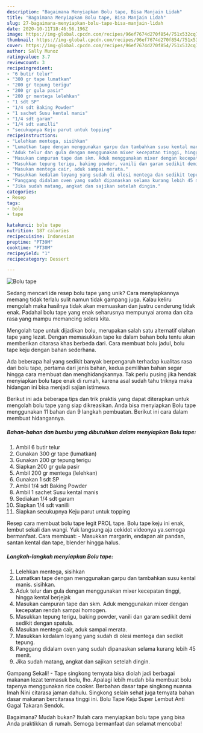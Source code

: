 ```yaml
---
description: "Bagaimana Menyiapkan Bolu tape, Bisa Manjain Lidah"
title: "Bagaimana Menyiapkan Bolu tape, Bisa Manjain Lidah"
slug: 27-bagaimana-menyiapkan-bolu-tape-bisa-manjain-lidah
date: 2020-10-11T18:46:56.196Z
image: https://img-global.cpcdn.com/recipes/96ef7674d270f854/751x532cq70/bolu-tape-foto-resep-utama.jpg
thumbnail: https://img-global.cpcdn.com/recipes/96ef7674d270f854/751x532cq70/bolu-tape-foto-resep-utama.jpg
cover: https://img-global.cpcdn.com/recipes/96ef7674d270f854/751x532cq70/bolu-tape-foto-resep-utama.jpg
author: Sally Munoz
ratingvalue: 3.7
reviewcount: 3
recipeingredient:
- "6 butir telur"
- "300 gr tape lumatkan"
- "200 gr tepung terigu"
- "200 gr gula pasir"
- "200 gr mentega lelehkan"
- "1 sdt SP"
- "1/4 sdt Baking Powder"
- "1 sachet Susu kental manis"
- "1/4 sdt garam"
- "1/4 sdt vanilli"
- "secukupnya Keju parut untuk topping"
recipeinstructions:
- "Lelehkan mentega, sisihkan"
- "Lumatkan tape dengan menggunakan garpu dan tambahkan susu kental manis. sisihkan."
- "Aduk telur dan gula dengan menggunakan mixer kecepatan tinggi, hingga kental berjejak"
- "Masukan campuran tape dan skm. Aduk menggunakan mixer dengan kecepatan rendah sampai homogen."
- "Masukkan tepung terigu, baking powder, vanili dan garam sedikit demi sedikit dengan spatula."
- "Masukan mentega cair, aduk sampai merata."
- "Masukkan kedalam loyang yang sudah di olesi mentega dan sedikit tepung."
- "Panggang didalam oven yang sudah dipanaskan selama kurang lebih 45 menit."
- "Jika sudah matang, angkat dan sajikan setelah dingin."
categories:
- Resep
tags:
- bolu
- tape

katakunci: bolu tape 
nutrition: 187 calories
recipecuisine: Indonesian
preptime: "PT39M"
cooktime: "PT30M"
recipeyield: "1"
recipecategory: Dessert

---
```



![Bolu tape](https://img-global.cpcdn.com/recipes/96ef7674d270f854/751x532cq70/bolu-tape-foto-resep-utama.jpg)

Sedang mencari ide resep bolu tape yang unik? Cara menyiapkannya memang tidak terlalu sulit namun tidak gampang juga. Kalau keliru mengolah maka hasilnya tidak akan memuaskan dan justru cenderung tidak enak. Padahal bolu tape yang enak seharusnya mempunyai aroma dan cita rasa yang mampu memancing selera kita.

Mengolah tape untuk dijadikan bolu, merupakan salah satu alternatif olahan tape yang lezat. Dengan memasukkan tape ke dalam bahan bolu tentu akan memberikan citarasa khas berbeda dari. Cara membuat bolu jadul, bolu tape keju dengan bahan sederhana.

Ada beberapa hal yang sedikit banyak berpengaruh terhadap kualitas rasa dari bolu tape, pertama dari jenis bahan, kedua pemilihan bahan segar hingga cara membuat dan menghidangkannya. Tak perlu pusing jika hendak menyiapkan bolu tape enak di rumah, karena asal sudah tahu triknya maka hidangan ini bisa menjadi sajian istimewa.


Berikut ini ada beberapa tips dan trik praktis yang dapat diterapkan untuk mengolah bolu tape yang siap dikreasikan. Anda bisa menyiapkan Bolu tape menggunakan 11 bahan dan 9 langkah pembuatan. Berikut ini cara dalam membuat hidangannya.

<!--inarticleads1-->

##### Bahan-bahan dan bumbu yang dibutuhkan dalam menyiapkan Bolu tape:

1. Ambil 6 butir telur
1. Gunakan 300 gr tape (lumatkan)
1. Gunakan 200 gr tepung terigu
1. Siapkan 200 gr gula pasir
1. Ambil 200 gr mentega (lelehkan)
1. Gunakan 1 sdt SP
1. Ambil 1/4 sdt Baking Powder
1. Ambil 1 sachet Susu kental manis
1. Sediakan 1/4 sdt garam
1. Siapkan 1/4 sdt vanilli
1. Siapkan secukupnya Keju parut untuk topping


Resep cara membuat bolu tape legit PROL tape. Bolu tape keju ini enak, lembut sekali dan wangi. Yuk langsung aja cekidot videonya ya.semoga bermanfaat. Cara membuat: - Masukkan margarin, endapan air pandan, santan kental dan tape, blender hingga halus. 

<!--inarticleads2-->

##### Langkah-langkah menyiapkan Bolu tape:

1. Lelehkan mentega, sisihkan
1. Lumatkan tape dengan menggunakan garpu dan tambahkan susu kental manis. sisihkan.
1. Aduk telur dan gula dengan menggunakan mixer kecepatan tinggi, hingga kental berjejak
1. Masukan campuran tape dan skm. Aduk menggunakan mixer dengan kecepatan rendah sampai homogen.
1. Masukkan tepung terigu, baking powder, vanili dan garam sedikit demi sedikit dengan spatula.
1. Masukan mentega cair, aduk sampai merata.
1. Masukkan kedalam loyang yang sudah di olesi mentega dan sedikit tepung.
1. Panggang didalam oven yang sudah dipanaskan selama kurang lebih 45 menit.
1. Jika sudah matang, angkat dan sajikan setelah dingin.


Gampang Sekali! - Tape singkong ternyata bisa diolah jadi berbagai makanan lezat termasuk bolu, lho. Apalagi lebih mudah bila membuat bolu tapenya menggunakan rice cooker. Berbahan dasar tape singkong nuansa Imah Nini citarasa jaman dahulu. Singkong selain sehat juga ternyata bahan dasar makanan bercitarasa tinggi ini. Bolu Tape Keju Super Lembut Anti Gagal Takaran Sendok. 

Bagaimana? Mudah bukan? Itulah cara menyiapkan bolu tape yang bisa Anda praktikkan di rumah. Semoga bermanfaat dan selamat mencoba!
